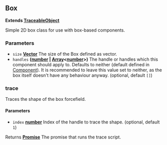 <!-- Generated by documentation.js. Update this documentation by updating the source code. -->

## Box

**Extends [TraceableObject](traceableObject.md)**

Simple 2D box class for use with box-based components.

### Parameters

-   `size` **[Vector](../vector.md)** The size of the Box defined as vector.
-   `handles` **([number][1] \| [Array][2]&lt;[number][1]>)** The handle or handles which this
    component should apply to. Defaults to neither (default defined
    in [Component](component.md)). It is recommended to leave this value set to neither,
    as the box itself doesn't have any behaviour anyway. (optional, default `[]`)

### trace

Traces the shape of the box forcefield.

#### Parameters

-   `index` **[number][1]** Index of the handle to trace the shape. (optional, default `1`)

Returns **[Promise][3]** The promise that runs the trace script.

[1]: https://developer.mozilla.org/docs/Web/JavaScript/Reference/Global_Objects/Number

[2]: https://developer.mozilla.org/docs/Web/JavaScript/Reference/Global_Objects/Array

[3]: https://developer.mozilla.org/docs/Web/JavaScript/Reference/Global_Objects/Promise
